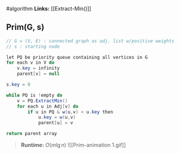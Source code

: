 #algorithm 
**Links:** [[Extract-Min()]] 
## Prim(G, s) 
```java 
// G = (V, E) : connected graph as adj. list w/positive weights
// s : starting node 

let PQ be priority queue containing all vertices in G 
for each v in V do 
	v.key = infinity
	parent[v] = null

s.key = 0

while PQ is !empty do
	v = PQ.ExtractMin() 
	for each u in Adj[v] do 
		if u in PQ & w(u,v) < u.key then 
			u.key = w(u,v)
			parent[u] = v 

return parent array
```
>**Runtime:** $O(m\lg n)$ 
![[Prim-animation 1.gif]]